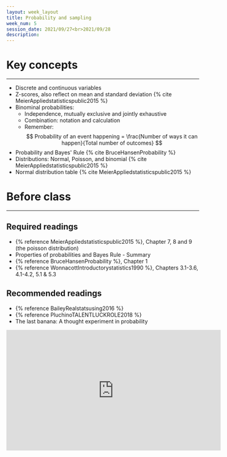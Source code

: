 ```yaml
---
layout: week_layout
title: Probability and sampling
week_num: 5
session_date: 2021/09/27<br>2021/09/28
description:
---
```


# Key concepts
---

- Discrete and continuous variables
- Z-scores, also reflect on mean and standard deviation {% cite MeierAppliedstatisticspublic2015 %}
- Binominal probabilities:
  - Independence, mutually exclusive and jointly exhaustive
  - Combination: notation and calculation
  - Remember: $$ Probability of an event happening = \frac{Number of ways it can happen}{Total number of outcomes} $$
- Probability and Bayes' Rule {% cite BruceHansenProbability %}
- Distributions: Normal, Poisson, and binomial {% cite MeierAppliedstatisticspublic2015 %}
- Normal distribution table {% cite MeierAppliedstatisticspublic2015 %}

# Before class
---

## Required readings

- {% reference MeierAppliedstatisticspublic2015 %}, Chapter 7, 8 and 9 (the poisson distribution)
- Properties of probabilities and Bayes Rule - Summary 
- {% reference BruceHansenProbability %}, Chapter 1
- {% reference WonnacottIntroductorystatistics1990 %}, Chapters 3.1-3.6, 4.1-4.2, 5.1 & 5.3

## Recommended readings

- {% reference BaileyRealstatsusing2016 %}
- {% reference PluchinoTALENTLUCKROLE2018 %}
- The last banana: A thought experiment in probability

<iframe width="560" height="315" src="https://www.youtube.com/embed/Kgudt4PXs28" title="YouTube video player" frameborder="0" allow="accelerometer; autoplay; clipboard-write; encrypted-media; gyroscope; picture-in-picture" allowfullscreen></iframe>
 
